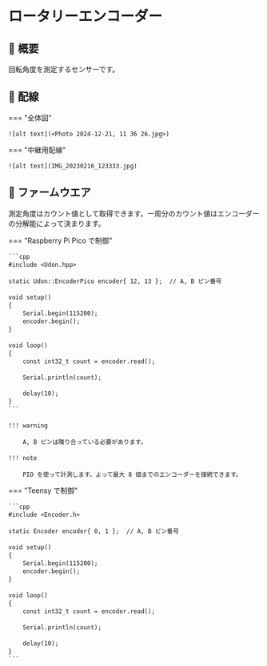 # ロータリーエンコーダー

## 🌟 概要

回転角度を測定するセンサーです。

## 🌟 配線

=== "全体図"

    ![alt text](<Photo 2024-12-21, 11 36 26.jpg>)

=== "中継用配線"

    ![alt text](IMG_20230216_123333.jpg)

## 🌟 ファームウエア

測定角度はカウント値として取得できます。一周分のカウント値はエンコーダーの分解能によって決まります。

=== "Raspberry Pi Pico で制御"

    ```cpp
    #include <Udon.hpp>

    static Udon::EncoderPico encoder{ 12, 13 };  // A, B ピン番号

    void setup()
    {
        Serial.begin(115200);
        encoder.begin();
    }

    void loop()
    {
        const int32_t count = encoder.read();
        
        Serial.println(count);

        delay(10);
    }
    ```

    !!! warning

        A, B ピンは隣り合っている必要があります。

    !!! note

        PIO を使って計測します。よって最大 8 個までのエンコーダーを接続できます。

=== "Teensy で制御"

    ```cpp
    #include <Encoder.h>

    static Encoder encoder{ 0, 1 };  // A, B ピン番号

    void setup()
    {
        Serial.begin(115200);
        encoder.begin();
    }

    void loop()
    {
        const int32_t count = encoder.read();

        Serial.println(count);
        
        delay(10);
    }
    ```

